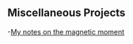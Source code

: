 ## Miscellaneous Projects
-[My notes on the magnetic moment](/projects/Miscellaneous/magneticmoment)